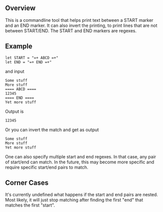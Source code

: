 Overview
--------

This is a commandline tool that helps print text between a START marker and an END marker. It can also invert the printing, to print lines that are not between START/END. The START and END markers are regexes.

Example
-------

```
let START = "=+ ABCD =+"
let END = "=+ END =+"
```

and input
```
Some stuff
More stuff
==== ABCD ====
12345
==== END ====
Yet more stuff
```

Output is
```
12345
```

Or you can invert the match and get as output

```
Some stuff
More stuff
Yet more stuff
```

One can also specify multiple start and end regexes. In that case, any pair of start/end can match. In the future, this may become more specific and require specific start/end pairs to match.

Corner Cases
------------
It's currently undefined what happens if the start and end pairs are nested. Most likely, it will just stop matching after finding the first "end" that matches the first "start".